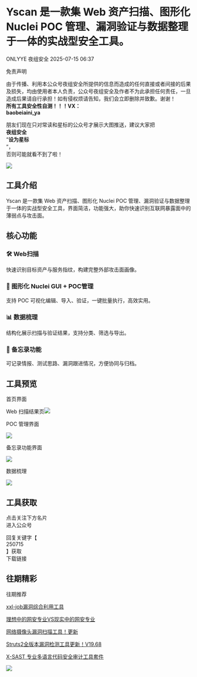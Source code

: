 #  Yscan 是一款集 Web 资产扫描、图形化 Nuclei POC 管理、漏洞验证与数据整理于一体的实战型安全工具。  
ONLYYE  夜组安全   2025-07-15 06:37  
  
免责声明  
  
由于传播、利用本公众号夜组安全所提供的信息而造成的任何直接或者间接的后果及损失，均由使用者本人负责，公众号夜组安全及作者不为此承担任何责任，一旦造成后果请自行承担！如有侵权烦请告知，我们会立即删除并致歉。谢谢！  
**所有工具安全性自测！！！VX：**  
**baobeiaini_ya**  
  
朋友们现在只对常读和星标的公众号才展示大图推送，建议大家把  
**夜组安全**  
“**设为星标**  
”，  
否则可能就看不到了啦！  
  
  
![](https://mmbiz.qpic.cn/sz_mmbiz_png/icZ1W9s2Jp2WrOMH4AFgkSfEFMOvvFuVKmDYdQjwJ9ekMm4jiasmWhBicHJngFY1USGOZfd3Xg4k3iamUOT5DcodvA/640?wx_fmt=png&from=appmsg "")  
  
## 工具介绍  
  
Yscan 是一款集 Web 资产扫描、图形化 Nuclei POC 管理、漏洞验证与数据整理于一体的实战型安全工具，界面简洁，功能强大，助你快速识别互联网暴露面中的薄弱点与攻击面。  
## 核心功能  
### 🛠 Web扫描  
  
快速识别目标资产与服务指纹，构建完整外部攻击面画像。  
### 📂 图形化 Nuclei GUI + POC管理  
  
支持 POC 可视化编辑、导入、验证，一键批量执行，高效实用。  
### 📊 数据梳理  
  
结构化展示扫描与验证结果，支持分类、筛选与导出。  
### 📝 备忘录功能  
  
可记录情报、测试思路、漏洞跟进情况，方便协同与归档。  
## 工具预览  
  
首页界面  
  
Web 扫描结果页![](https://mmbiz.qpic.cn/sz_mmbiz_png/icZ1W9s2Jp2WsFPP3jv16SWiazs87MoHKXzD9OZxPiaUr5vlyiaJN7gqvN5GF983AiaWt2dmHhsM8taiaVIfiaibpslJuA/640?wx_fmt=png&from=appmsg "")  
  
  
POC 管理界面  
  
![](https://mmbiz.qpic.cn/sz_mmbiz_png/icZ1W9s2Jp2WsFPP3jv16SWiazs87MoHKXpXFXmxTbRRpDDGGDXvSdyDQhCzLTKibJ4XW2N8pyiaAUR4ib7JmAtoW0g/640?wx_fmt=png&from=appmsg "")  
  
备忘录功能界面  
  
![](https://mmbiz.qpic.cn/sz_mmbiz_png/icZ1W9s2Jp2WsFPP3jv16SWiazs87MoHKXSJrkqG5VPer144vafDQicljlCTvkyuRjicyeiclL3sYNtfkGo56g2wyVw/640?wx_fmt=png&from=appmsg "")  
  
数据梳理  
  
![](https://mmbiz.qpic.cn/sz_mmbiz_png/icZ1W9s2Jp2WsFPP3jv16SWiazs87MoHKXiahv0jdNbX60V9hWibCv8DHickVbbOeHpjicKVGZ6IzQUic3AL0LAPCgO0w/640?wx_fmt=png&from=appmsg "")  
  
  
## 工具获取  
  
  
  
点击关注下方名片  
进入公众号  
  
回复关键字【  
250715  
】获取  
下载链接  
  
  
## 往期精彩  
  
  
往期推荐  
  
[xxl-job漏洞综合利用工具](https://mp.weixin.qq.com/s?__biz=Mzk0ODM0NDIxNQ==&mid=2247494731&idx=1&sn=e8b10030b95eeeb908be3ace5b5a2b04&scene=21#wechat_redirect)  
  
  
[理想中的网安专业VS现实中的网安专业](https://mp.weixin.qq.com/s?__biz=Mzk0ODM0NDIxNQ==&mid=2247494730&idx=1&sn=4ab209a9a3b12ca8cb798c61887cb56e&scene=21#wechat_redirect)  
  
  
[网络摄像头漏洞扫描工具！更新](https://mp.weixin.qq.com/s?__biz=Mzk0ODM0NDIxNQ==&mid=2247494722&idx=1&sn=07be35bca8fdbda650e5d8e58efe5d9d&scene=21#wechat_redirect)  
  
  
[Struts2全版本漏洞检测工具更新！V19.68](https://mp.weixin.qq.com/s?__biz=Mzk0ODM0NDIxNQ==&mid=2247494721&idx=1&sn=60b7e45e36b42d51e75a8cb4a6dca210&scene=21#wechat_redirect)  
  
  
[X-SAST 专业多语言代码安全审计工具套件](https://mp.weixin.qq.com/s?__biz=Mzk0ODM0NDIxNQ==&mid=2247494700&idx=1&sn=aec4f555c2c98fedfd9ab4bab2996520&scene=21#wechat_redirect)  
  
  
![](https://mmbiz.qpic.cn/mmbiz_png/OAmMqjhMehrtxRQaYnbrvafmXHe0AwWLr2mdZxcg9wia7gVTfBbpfT6kR2xkjzsZ6bTTu5YCbytuoshPcddfsNg/640?wx_fmt=other&wxfrom=5&wx_lazy=1&wx_co=1&random=0.8399406679299557&tp=webp "")  
  
